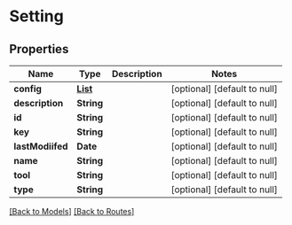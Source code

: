 # Setting
## Properties

| Name | Type | Description | Notes |
|------------ | ------------- | ------------- | -------------|
| **config** | [**List**](SettingConfig.md) |  | [optional] [default to null] |
| **description** | **String** |  | [optional] [default to null] |
| **id** | **String** |  | [optional] [default to null] |
| **key** | **String** |  | [optional] [default to null] |
| **lastModiifed** | **Date** |  | [optional] [default to null] |
| **name** | **String** |  | [optional] [default to null] |
| **tool** | **String** |  | [optional] [default to null] |
| **type** | **String** |  | [optional] [default to null] |

[[Back to Models]](../overview#models) [[Back to Routes]](../overview#routes)

